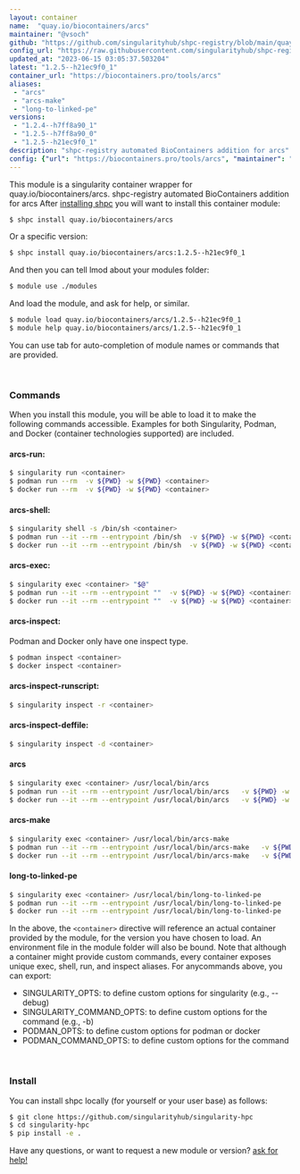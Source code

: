 ```yaml
---
layout: container
name:  "quay.io/biocontainers/arcs"
maintainer: "@vsoch"
github: "https://github.com/singularityhub/shpc-registry/blob/main/quay.io/biocontainers/arcs/container.yaml"
config_url: "https://raw.githubusercontent.com/singularityhub/shpc-registry/main/quay.io/biocontainers/arcs/container.yaml"
updated_at: "2023-06-15 03:05:37.503204"
latest: "1.2.5--h21ec9f0_1"
container_url: "https://biocontainers.pro/tools/arcs"
aliases:
 - "arcs"
 - "arcs-make"
 - "long-to-linked-pe"
versions:
 - "1.2.4--h7ff8a90_1"
 - "1.2.5--h7ff8a90_0"
 - "1.2.5--h21ec9f0_1"
description: "shpc-registry automated BioContainers addition for arcs"
config: {"url": "https://biocontainers.pro/tools/arcs", "maintainer": "@vsoch", "description": "shpc-registry automated BioContainers addition for arcs", "latest": {"1.2.5--h21ec9f0_1": "sha256:75f18b711c44a71872f534732906aeba17730cdb0ddeb132d648caa576876559"}, "tags": {"1.2.4--h7ff8a90_1": "sha256:7f7df36477d38e2d91073cf65ddc75f166a5b524c345cd21e227250b96be1f08", "1.2.5--h7ff8a90_0": "sha256:73cc6d0961c2767a5c4e76ee835fcfa729f35f2d0bbb57bec8c13e4e714ad562", "1.2.5--h21ec9f0_1": "sha256:75f18b711c44a71872f534732906aeba17730cdb0ddeb132d648caa576876559"}, "docker": "quay.io/biocontainers/arcs", "aliases": {"arcs": "/usr/local/bin/arcs", "arcs-make": "/usr/local/bin/arcs-make", "long-to-linked-pe": "/usr/local/bin/long-to-linked-pe"}}
---
```


This module is a singularity container wrapper for quay.io/biocontainers/arcs.
shpc-registry automated BioContainers addition for arcs
After [installing shpc](#install) you will want to install this container module:


```bash
$ shpc install quay.io/biocontainers/arcs
```

Or a specific version:

```bash
$ shpc install quay.io/biocontainers/arcs:1.2.5--h21ec9f0_1
```

And then you can tell lmod about your modules folder:

```bash
$ module use ./modules
```

And load the module, and ask for help, or similar.

```bash
$ module load quay.io/biocontainers/arcs/1.2.5--h21ec9f0_1
$ module help quay.io/biocontainers/arcs/1.2.5--h21ec9f0_1
```

You can use tab for auto-completion of module names or commands that are provided.

<br>

### Commands

When you install this module, you will be able to load it to make the following commands accessible.
Examples for both Singularity, Podman, and Docker (container technologies supported) are included.

#### arcs-run:

```bash
$ singularity run <container>
$ podman run --rm  -v ${PWD} -w ${PWD} <container>
$ docker run --rm  -v ${PWD} -w ${PWD} <container>
```

#### arcs-shell:

```bash
$ singularity shell -s /bin/sh <container>
$ podman run --it --rm --entrypoint /bin/sh  -v ${PWD} -w ${PWD} <container>
$ docker run --it --rm --entrypoint /bin/sh  -v ${PWD} -w ${PWD} <container>
```

#### arcs-exec:

```bash
$ singularity exec <container> "$@"
$ podman run --it --rm --entrypoint ""  -v ${PWD} -w ${PWD} <container> "$@"
$ docker run --it --rm --entrypoint ""  -v ${PWD} -w ${PWD} <container> "$@"
```

#### arcs-inspect:

Podman and Docker only have one inspect type.

```bash
$ podman inspect <container>
$ docker inspect <container>
```

#### arcs-inspect-runscript:

```bash
$ singularity inspect -r <container>
```

#### arcs-inspect-deffile:

```bash
$ singularity inspect -d <container>
```


#### arcs

```bash
$ singularity exec <container> /usr/local/bin/arcs
$ podman run --it --rm --entrypoint /usr/local/bin/arcs   -v ${PWD} -w ${PWD} <container> -c " $@"
$ docker run --it --rm --entrypoint /usr/local/bin/arcs   -v ${PWD} -w ${PWD} <container> -c " $@"
```


#### arcs-make

```bash
$ singularity exec <container> /usr/local/bin/arcs-make
$ podman run --it --rm --entrypoint /usr/local/bin/arcs-make   -v ${PWD} -w ${PWD} <container> -c " $@"
$ docker run --it --rm --entrypoint /usr/local/bin/arcs-make   -v ${PWD} -w ${PWD} <container> -c " $@"
```


#### long-to-linked-pe

```bash
$ singularity exec <container> /usr/local/bin/long-to-linked-pe
$ podman run --it --rm --entrypoint /usr/local/bin/long-to-linked-pe   -v ${PWD} -w ${PWD} <container> -c " $@"
$ docker run --it --rm --entrypoint /usr/local/bin/long-to-linked-pe   -v ${PWD} -w ${PWD} <container> -c " $@"
```



In the above, the `<container>` directive will reference an actual container provided
by the module, for the version you have chosen to load. An environment file in the
module folder will also be bound. Note that although a container
might provide custom commands, every container exposes unique exec, shell, run, and
inspect aliases. For anycommands above, you can export:

 - SINGULARITY_OPTS: to define custom options for singularity (e.g., --debug)
 - SINGULARITY_COMMAND_OPTS: to define custom options for the command (e.g., -b)
 - PODMAN_OPTS: to define custom options for podman or docker
 - PODMAN_COMMAND_OPTS: to define custom options for the command

<br>

### Install

You can install shpc locally (for yourself or your user base) as follows:

```bash
$ git clone https://github.com/singularityhub/singularity-hpc
$ cd singularity-hpc
$ pip install -e .
```

Have any questions, or want to request a new module or version? [ask for help!](https://github.com/singularityhub/singularity-hpc/issues)